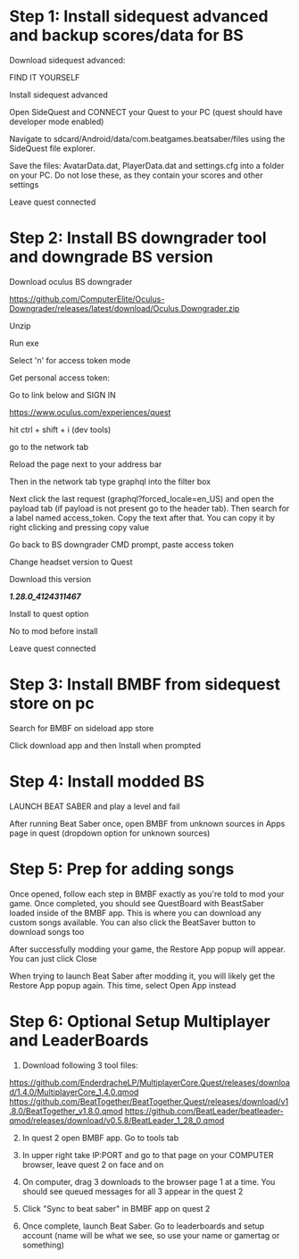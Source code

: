 # Step 1: Install sidequest advanced and backup scores/data for BS

Download sidequest advanced:

FIND IT YOURSELF

Install sidequest advanced

Open SideQuest and CONNECT your Quest to your PC (quest should have developer mode enabled)

Navigate to sdcard/Android/data/com.beatgames.beatsaber/files using the SideQuest file explorer.

Save the files: AvatarData.dat, PlayerData.dat and settings.cfg into a folder on your PC. Do not lose these, as they contain your scores and other settings

Leave quest connected

# Step 2: Install BS downgrader tool and downgrade BS version

Download oculus BS downgrader

https://github.com/ComputerElite/Oculus-Downgrader/releases/latest/download/Oculus.Downgrader.zip

Unzip

Run exe

Select 'n' for access token mode

Get personal access token:

Go to link below and SIGN IN

https://www.oculus.com/experiences/quest

hit ctrl + shift + i (dev tools)

go to the network tab

Reload the page next to your address bar

Then in the network tab type graphql into the filter box

Next click the last request (graphql?forced\_locale=en\_US) and open the payload tab (if payload is not present go to the header tab). Then search for a label named access\_token. Copy the text after that. You can copy it by right clicking and pressing copy value

Go back to BS downgrader CMD prompt, paste access token

Change headset version to Quest

Download this version

***1\.28.0\_4124311467***

Install to quest option

No to mod before install

Leave quest connected

# Step 3: Install BMBF from sidequest store on pc

Search for BMBF on sideload app store

Click download app and then Install when prompted

# Step 4: Install modded BS

LAUNCH BEAT SABER and play a level and fail

After running Beat Saber once, open BMBF from unknown sources in Apps page in quest (dropdown option for unknown sources)

# Step 5: Prep for adding songs

Once opened, follow each step in BMBF exactly as you're told to mod your game. Once completed, you should see QuestBoard with BeastSaber loaded inside of the BMBF app. This is where you can download any custom songs available. You can also click the BeatSaver button to download songs too

After successfully modding your game, the Restore App popup will appear. You can just click Close

When trying to launch Beat Saber after modding it, you will likely get the Restore App popup again. This time, select Open App instead

# Step 6: Optional Setup Multiplayer and LeaderBoards

1. Download following 3 tool files:

https://github.com/EnderdracheLP/MultiplayerCore.Quest/releases/download/1.4.0/MultiplayerCore_1.4.0.qmod
https://github.com/BeatTogether/BeatTogether.Quest/releases/download/v1.8.0/BeatTogether_v1.8.0.qmod
https://github.com/BeatLeader/beatleader-qmod/releases/download/v0.5.8/BeatLeader_1_28_0.qmod

2. In quest 2 open BMBF app. Go to tools tab

3. In upper right take IP:PORT and go to that page on your COMPUTER browser, leave quest 2 on face and on

4. On computer, drag 3 downloads to the browser page 1 at a time. You should see queued messages for all 3 appear in the quest 2

5. Click "Sync to beat saber" in BMBF app on quest 2

6. Once complete, launch Beat Saber. Go to leaderboards and setup account (name will be what we see, so use your name or gamertag or something)
